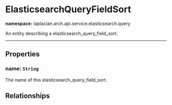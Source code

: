 # **ElasticsearchQueryFieldSort**
**namespace:** laplacian.arch.api.service.elasticsearch.query

An entity describing a elasticsearch_query_field_sort.



---

## Properties

### name: `String`
The name of this elasticsearch_query_field_sort.

## Relationships